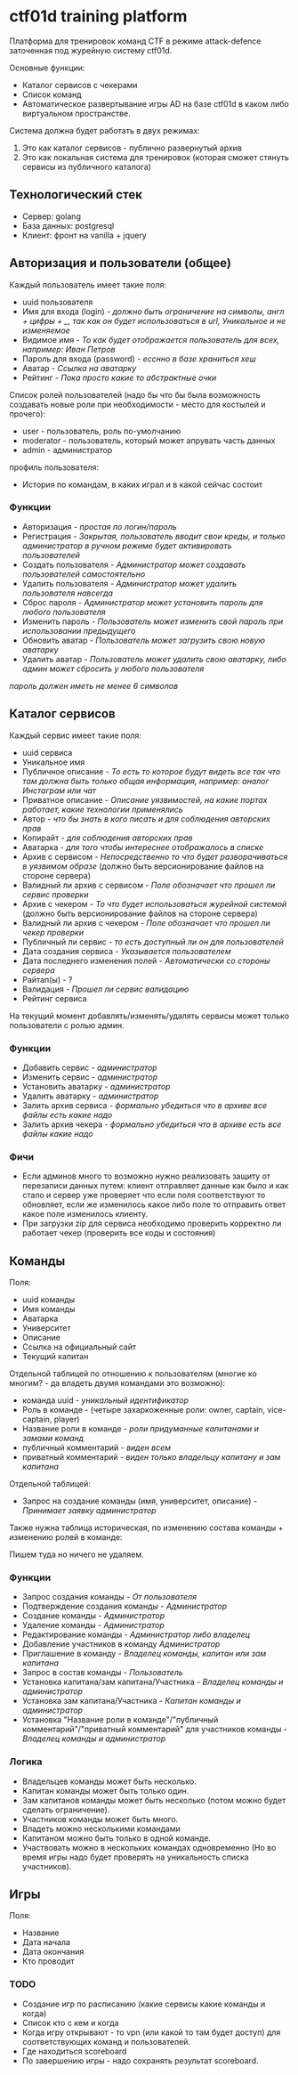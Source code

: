 # ctf01d training platform

Платформа для тренировок команд CTF в режиме attack-defence заточенная под журейную систему ctf01d.


Основные функции:
- Каталог сервисов с чекерами
- Список команд
- Автоматическое развертывание игры AD на базе ctf01d в каком либо виртуальном пространстве.

Система должна будет работать в двух режимах:

1. Это как каталог сервисов - публично развернутый архив
2. Это как локальная система для тренировок (которая сможет стянуть сервисы из публичного каталога)

## Технологический стек

- Сервер: golang
- База данных: postgresql
- Клиент: фронт на vanilla + jquery

## Авторизация и пользователи (общее)

Каждый пользователь имеет такие поля:

- uuid пользователя
- Имя для входа (login) - *должно быть ограничение на символы, англ + цифры + _, так как он будет использоваться в url, Уникальное и не изменяемое*
- Видимое имя - *То как будет отображается пользователь для всех, например: Иван Петров*
- Пароль для входа (password) - *есснно в базе храниться хеш*
- Аватар - *Ссылка на аватарку*
- Рейтинг - *Пока просто какие то абстрактные очки*

Список ролей пользователей (надо бы что бы была возможность создавать новые роли при необходимости - место для костылей и прочего):

- user - пользователь, роль по-умолчанию
- moderator - пользователь, который может апрувать часть данных
- admin - администратор

профиль пользователя:

- История по командам, в каких играл и в какой сейчас состоит

### Функции

- Авторизация - *простая по логин/пароль*
- Регистрация - *Закрытая, пользователь вводит свои креды, и только администратор в ручном режиме будет активировать пользователей*
- Создать пользователя - *Администратор может создавать пользователей самостоятельно*
- Удалить пользователя - *Администратор может удалить пользователя навсегда*
- Сброс пароля - *Администратор может установить пароль для любого пользователя*
- Изменить пароль - *Пользователь может изменить свой пароль при использовании предыдущего*
- Обновить аватар - *Пользователь может загрузить свою новую аватарку*
- Удалить аватар - *Пользователь может удалить свою аватарку, либо админ может сбросить у любого пользователя*

*пароль должен иметь не менее 6 символов*

## Каталог сервисов

Каждый сервис имеет такие поля:

- uuid сервиса
- Уникальное имя
- Публичное описание - *То есть то которое будут видеть все так что там должна быть только общая информация, например: аналог Инстаграм или чат*
- Приватное описание - *Описание уязвимостей, на какие портах работает, какие технологии применялись*
- Автор - *что бы знать в кого писать и для соблюдения авторских прав*
- Копирайт - *для соблюдения авторских прав*
- Аватарка - *для того чтобы интереснее отображалось в списке*
- Архив с сервисом - *Непосредственно то что будет разворачиваться в уязвимом образе* (должно быть версионирование файлов на стороне сервера)
- Валидный ли архив с сервисом - *Поле обозначает что прошел ли сервис проверки*
- Архив с чекером - *То что будет использоваться журейной системой* (должно быть версионирование файлов на стороне сервера)
- Валидный ли архив с чекером - *Поле обозначает что прошел ли чекер проверки*
- Публичный ли сервис - *то есть доступный ли он для пользователей*
- Дата создания сервиса - *Указывается пользователем*
- Дата последнего изменения полей - *Автоматически со стороны сервера*
- Райтап(ы) - ?
- Валидация - *Прошел ли сервис валидацию*
- Рейтинг сервиса

На текущий момент добавлять/изменять/удалять сервисы может только пользователи с ролью админ.


### Функции

- Добавить сервис - *администратор*
- Изменить сервис - *администратор*
- Установить аватарку - *администратор*
- Удалить аватарку - *администратор*
- Залить архив сервиса - *формально убедиться что в архиве все файлы есть какие надо*
- Залить архив чекера - *формально убедиться что в архиве есть все файлы какие надо*

### Фичи

- Если админов много то возможно нужно реализовать защиту от перезаписи данных путем: клиент отправляет данные как было и как стало и сервер уже проверяет что если поля соответствуют то обновляет, если же изменилось какое либо поле то отправить ответ какое поле изменилось клиенту.
- При загрузки zip для сервиса необходимо проверить корректно ли работает чекер (проверить все коды и состояния)

## Команды

Поля:

- uuid команды
- Имя команды
- Аватарка
- Университет
- Описание
- Ссылка на официальный сайт
- Текущий капитан

Отдельной таблицей по отношению к пользователям (многие ко многим? - да владеть двумя командами это возможно):
- команда uuid - *уникальный идентификатор*
- Роль в команде - (четыре захаркоженные роли: owner, captain, vice-captain, player)
- Название роли в команде - *роли придуманные капитанами и замами команд*
- публичный комментарий - *виден всем*
- приватный комментарий - *виден только владельцу капитану и зам капитана*

Отдельной таблицей:
- Запрос на создание команды (имя, университет, описание) - *Принимает заявку администратор*

Также нужна таблица историческая, по изменению состава команды + изменению ролей в команде:

Пишем туда но ничего не удаляем.

### Функции

- Запрос создания команды - *От пользователя*
- Подтверждение создания команды - *Администратор*
- Создание команды - *Администратор*
- Удаление команды - *Администратор*
- Редактирование команды - *Администратор либо владелец*
- Добавление участников в команду *Администратор*
- Приглашение в команду - *Владелец команды, капитан или зам капитана*
- Запрос в состав команды - *Пользователь*
- Установка капитана/зам капитана/Участника - *Владелец команды и администратор*
- Установка зам капитана/Участника - *Капитан команды и администратор*
- Установка "Название роли в команде"/"публичный комментарий"/"приватный комментарий" для участников команды - *Владелец команды и администратор*


### Логика

- Владельцев команды может быть несколько.
- Капитан команды может быть только один.
- Зам капитанов команды может быть несколько (потом можно будет сделать ограничение).
- Участников команды может быть много.
- Владеть можно несколькими командами
- Капитаном можно быть только в одной команде.
- Участвовать можно в нескольких командах одновременно (Но во время игры надо будет проверять на уникальность списка участников).


## Игры

Поля:
- Название
- Дата начала
- Дата окончания
- Кто проводит


### TODO

- Создание игр по расписанию (какие сервисы какие команды и когда)
- Список кто с кем и когда
- Когда игру открывают - то vpn (или какой то там будет доступ) для соответствующих команд и пользователей.
- Где находиться scoreboard
- По завершению игры - надо сохранять результат scoreboard.
